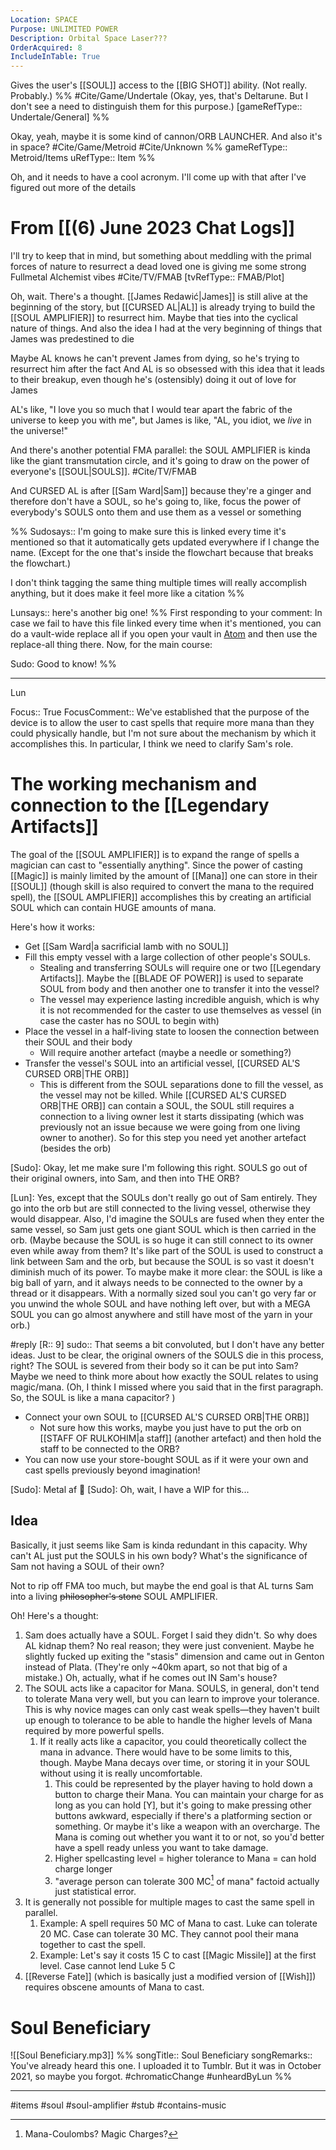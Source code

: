 ```yaml
---
Location: SPACE
Purpose: UNLIMITED POWER
Description: Orbital Space Laser???
OrderAcquired: 8
IncludeInTable: True
---
```

Gives the user's [[SOUL]] access to the \[\[BIG SHOT\]\] ability. (Not really. Probably.)
%%
#Cite/Game/Undertale (Okay, yes, that's Deltarune. But I don't see a need to distinguish them for this purpose.) [gameRefType:: Undertale/General]
%%

Okay, yeah, maybe it is some kind of cannon/ORB LAUNCHER. And also it's in space? #Cite/Game/Metroid #Cite/Unknown 
%%
gameRefType:: Metroid/Items
uRefType:: Item
%%

Oh, and it needs to have a cool acronym. I'll come up with that after I've figured out more of the details

# From [[(6) June 2023 Chat Logs]]
I'll try to keep that in mind, but something about meddling with the primal forces of nature to resurrect a dead loved one is giving me some strong Fullmetal Alchemist vibes #Cite/TV/FMAB  [tvRefType:: FMAB/Plot]

Oh, wait. There's a thought. [[James Redawić|James]] is still alive at the beginning of the story, but [[CURSED AL|AL]] is already trying to build the [[SOUL AMPLIFIER]] to resurrect him. Maybe that ties into the cyclical nature of things. And also the idea I had at the very beginning of things that James was predestined to die

Maybe AL knows he can't prevent James from dying, so he's trying to resurrect him after the fact
And AL is so obsessed with this idea that it leads to their breakup, even though he's (ostensibly) doing it out of love for James

AL's like, "I love you so much that I would tear apart the fabric of the universe to keep you with me", but James is like, "AL, you idiot, we *live* in the universe!"

And there's another potential FMA parallel: the SOUL AMPLIFIER is kinda like the giant transmutation circle, and it's going to draw on the power of everyone's [[SOUL|SOULS]]. #Cite/TV/FMAB  

And CURSED AL is after [[Sam Ward|Sam]] because they're a ginger and therefore don't have a SOUL, so he's going to, like, focus the power of everybody's SOULS onto them and use them as a vessel or something

%%
Sudosays:: I'm going to make sure this is linked every time it's mentioned so that it automatically gets updated everywhere if I change the name. (Except for the one that's inside the flowchart because that breaks the flowchart.)

I don't think tagging the same thing multiple times will really accomplish anything, but it does make it feel more like a citation
%%

Lunsays:: here's another big one!
%%
First responding to your comment: In case we fail to have this file linked every time when it's mentioned, you can do a vault-wide replace all if you open your vault in [Atom](https://github.com/atom/atom) and then use the replace-all thing there. Now, for the main course:

Sudo: Good to know!
%%

---
Lun

Focus:: True
FocusComment:: We've established that the purpose of the device is to allow the user to cast spells that require more mana than they could physically handle, but I'm not sure about the mechanism by which it accomplishes this. In particular, I think we need to clarify Sam's role.

# The working mechanism and connection to the [[Legendary Artifacts]]

The goal of the [[SOUL AMPLIFIER]] is to expand the range of spells a magician can cast to "essentially anything". Since the power of casting [[Magic]] is mainly limited by the amount of [[Mana]] one can store in their [[SOUL]] (though skill is also required to convert the mana to the required spell), the [[SOUL AMPLIFIER]] accomplishes this by creating an artificial SOUL which can contain HUGE amounts of mana.

Here's how it works:
- Get [[Sam Ward|a sacrificial lamb with no SOUL]]
- Fill this empty vessel with a large collection of other people's SOULs.
	- Stealing and transferring SOULs will require one or two [[Legendary Artifacts]]. Maybe the [[BLADE OF POWER]] is used to separate SOUL from body and then another one to transfer it into the vessel?
	- The vessel may experience lasting incredible anguish, which is why it is not recommended for the caster to use themselves as vessel (in case the caster has no SOUL to begin with)
- Place the vessel in a half-living state to loosen the connection between their SOUL and their body
	- Will require another artefact (maybe a needle or something?)
- Transfer the vessel's SOUL into an artificial vessel, [[CURSED AL'S CURSED ORB|THE ORB]]
	- This is different from the SOUL separations done to fill the vessel, as the vessel may not be killed. While [[CURSED AL'S CURSED ORB|THE ORB]] can contain a SOUL, the SOUL still requires a connection to a living owner lest it starts dissipating (which was previously not an issue because we were going from one living owner to another). So for this step you need yet another artefact (besides the orb)

[Sudo]: Okay, let me make sure I'm following this right. SOULS go out of their original owners, into Sam, and then into THE ORB?

[Lun]: Yes, except that the SOULs don't really go out of Sam entirely. They go into the orb but are still connected to the living vessel, otherwise they would disappear. Also, I'd imagine the SOULs are fused when they enter the same vessel, so Sam just gets one giant SOUL which is then carried in the orb. (Maybe because the SOUL is so huge it can still connect to its owner even while away from them? It's like part of the SOUL is used to construct a link between Sam and the orb, but because the SOUL is so vast it doesn't diminish much of its power. To maybe make it more clear: the SOUL is like a big ball of yarn, and it always needs to be connected to the owner by a thread or it disappears. With a normally sized soul you can't go very far or you unwind the whole SOUL and have nothing left over, but with a MEGA SOUL you can go almost anywhere and still have most of the yarn in your orb.)

#reply [R:: 9]
sudo:: That seems a bit convoluted, but I don't have any better ideas. Just to be clear, the original owners of the SOULS die in this process, right? The SOUL is severed from their body so it can be put into Sam? Maybe we need to think more about how exactly the SOUL relates to using magic/mana. (Oh, I think I missed where you said that in the first paragraph. So, the SOUL is like a mana capacitor? ) 

- Connect your own SOUL to [[CURSED AL'S CURSED ORB|THE ORB]]
	- Not sure how this works, maybe you just have to put the orb on [[STAFF OF RULKOHIM|a staff]] (another artefact) and then hold the staff to be connected to the ORB?
- You can now use your store-bought SOUL as if it were your own and cast spells previously beyond imagination!

[Sudo]: Metal af 🤘
[Sudo]: Oh, wait, I have a WIP for this...

## Idea
Basically, it just seems like Sam is kinda redundant in this capacity. Why can't AL just put the SOULS in his own body? What's the significance of Sam not having a SOUL of their own?

Not to rip off FMA too much, but maybe the end goal is that AL turns Sam into a living ~~philosopher's stone~~ SOUL AMPLIFIER.

Oh! Here's a thought:

1. Sam does actually have a SOUL. Forget I said they didn't. So why does AL kidnap them? No real reason; they were just convenient. Maybe he slightly fucked up exiting the "stasis" dimension and came out in Genton instead of Plata. (They're only ~40km apart, so not that big of a mistake.) Oh, actually, what if he comes out IN Sam's house?
2. The SOUL acts like a capacitor for Mana. SOULS, in general, don't tend to tolerate Mana very well, but you can learn to improve your tolerance. This is why novice mages can only cast weak spells—they haven't built up enough to tolerance to be able to handle the higher levels of Mana required by more powerful spells.
	1. If it really acts like a capacitor, you could theoretically collect the mana in advance. There would have to be some limits to this, though. Maybe Mana decays over time, or storing it in your SOUL without using it is really uncomfortable.
		1. This could be represented by the player having to hold down a button to charge their Mana. You can maintain your charge for as long as you can hold \[Y\], but it's going to make pressing other buttons awkward, especially if there's a platforming section or something. Or maybe it's like a weapon with an overcharge. The Mana is coming out whether you want it to or not, so you'd better have a spell ready unless you want to take damage.
		2. Higher spellcasting level = higher tolerance to Mana = can hold charge longer
		3. "average person can tolerate 300 MC[^1] of mana" factoid actually just statistical error.
3. It is generally not possible for multiple mages to cast the same spell in parallel.
	1. Example: A spell requires 50 MC of Mana to cast. Luke can tolerate 20 MC. Case can tolerate 30 MC. They cannot pool their mana together to cast the spell.
	2. Example: Let's say it costs 15 C to cast [[Magic Missile]] at the first level. Case cannot lend Luke 5 C
4. [[Reverse Fate]] (which is basically just a modified version of [[Wish]]) requires obscene amounts of Mana to cast.


[^1]: Mana-Coulombs? Magic Charges?

# Soul Beneficiary

![[Soul Beneficiary.mp3]]
%%
songTitle:: Soul Beneficiary
songRemarks:: You've already heard this one. I uploaded it to Tumblr. But it was in October 2021, so maybe you forgot.
#chromaticChange #unheardByLun
%%

---

 #items #soul #soul-amplifier #stub #contains-music 